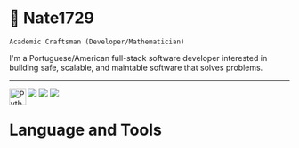 # 🦀 Nate1729

`Academic Craftsman (Developer/Mathematician)`

I'm a Portuguese/American full-stack software developer interested in building safe, scalable,
and maintable software that solves problems. 

---
<img align="left" alt="Python" width="30px" src="https://cdn.jsdelivr.net/gh/devicons/devicon/icons/python/python-original.svg" />
<img src="https://cdn.jsdelivr.net/gh/devicons/devicon/icons/flask/flask-original.svg" />
<img src="https://cdn.jsdelivr.net/gh/devicons/devicon/icons/sqlalchemy/sqlalchemy-original-wordmark.svg" />
<img src="https://cdn.jsdelivr.net/gh/devicons/devicon/icons/rust/rust-plain.svg" />

# Language and Tools

<!--
**Nate1729/Nate1729** is a ✨ _special_ ✨ repository because its `README.md` (this file) appears on your GitHub profile.

Here are some ideas to get you started:

- 🔭 I’m currently working on ...
- 🌱 I’m currently learning ...
- 👯 I’m looking to collaborate on ...
- 🤔 I’m looking for help with ...
- 💬 Ask me about ...
- 📫 How to reach me: ...
- 😄 Pronouns: ...
- ⚡ Fun fact: ...
-->
